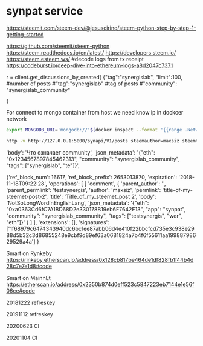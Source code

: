 # synpat service
https://steemit.com/steem-dev/@jesuscirino/steem-python-step-by-step-1-getting-started

https://github.com/steemit/steem-python
https://steem.readthedocs.io/en/latest/
https://developers.steem.io/
https://steem.esteem.ws/
#decode logs from tx receipt
https://codeburst.io/deep-dive-into-ethereum-logs-a8d2047c7371

r = client.get_discussions_by_created(
    {"tag":"synergislab",
    "limit":100, #number of posts
    #"tag":"synergislab" #tag of posts
    #"community": "synergislab_community"

    }

For connect to mongo container from host we need know ip in dockcer network
```bash
export MONGODB_URI='mongodb://'$(docker inspect --format '{{range .NetworkSettings.Networks}}{{.IPAddress}}{{end}}' mongo)
```

```bash
http -v http://127.0.0.1:5000/synapi/V1/posts steemauthor=maxsiz steemtitle=Title_of_my_steemet_post steembody='This is a great service from clever people' ethaddr=0xa0363Cd6fC7A1BD68D2e330178B19eb6F7642F13 steemtags:='["wer","eth"]'
```

'body': 'Что означает community', 'json_metadata': '{"eth": "0x1234567897845462313", "community": "synergislab_community", "tags": ["synergislab", "te"]}',


{'ref_block_num': 16617, 'ref_block_prefix': 2653013870, 'expiration': '2018-11-18T09:22:28', 
'operations': [
    [
        'comment',
         {
            'parent_author': '', 
            'parent_permlink': 'testsynergis', 
            'author': 'maxsiz', 
            'permlink': 'title-of-my-steemet-post-2', 
            'title': 'Title_of_my_steemet_post 2', 
            'body': 'NotSoLongWordInEnglishLang', 
            'json_metadata': '{"eth": "0xa0363Cd6fC7A1BD68D2e330178B19eb6F7642F13", "app": "synpat", "community": "synergislab_community", "tags": ["testsynergis", "wer", "eth"]}'
         }
    ]
], 
'extensions': [], 
'signatures': ['1f68979c6474343940dc6bc1ee87abb06d4e410f22bbcfcd735e3c938e2988d5b32c3d86855248e9cbf9d89ef63a0681824a7b4f6f55611aa19988798629529a4a']
}

Smart on Rynkeby
https://rinkeby.etherscan.io/address/0x128cb817be464de1df828fb1f44b4d28c7e7e1d8#code

Smart on MainnEt
https://etherscan.io/address/0x2350b874d0eff523c5847223eb7144e1e56f06ce#code

20181222 refreskey

20191112 refreskey

20200623 CI

20201104 CI